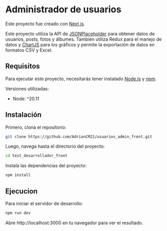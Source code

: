 # Administrador de usuarios

Este proyecto fue creado con [Next.js](https://nextjs.org/).

Este proyecto utiliza la API de [JSONPlaceholder](https://jsonplaceholder.typicode.com/) para obtener datos de usuarios, posts, fotos y álbumes. También utiliza Redux para el manejo de datos y [ChartJS](https://www.npmjs.com/package/redux-chartjs) para los gráficos y permite la exportación de datos en formatos CSV y Excel.

## Requisitos

Para ejecutar este proyecto, necesitarás tener instalado [Node.js](https://nodejs.org/) y [npm](https://www.npmjs.com/).

Versiones utilizadas:

- Node: ^20.11

## Instalación

Primero, clona el repositorio:

```bash
git clone https://github.com/AdrianCM21/usuarios_admin_front.git
```

Luego, navega hasta el directorio del proyecto:

```bash
cd test_desarrollador_front
```

Instala las dependencias del proyecto:

```bash
npm install
```

## Ejecucion

Para iniciar el servidor de desarrollo:

```bash
npm run dev
```

Abre http://localhost:3000 en tu navegador para ver el resultado.
